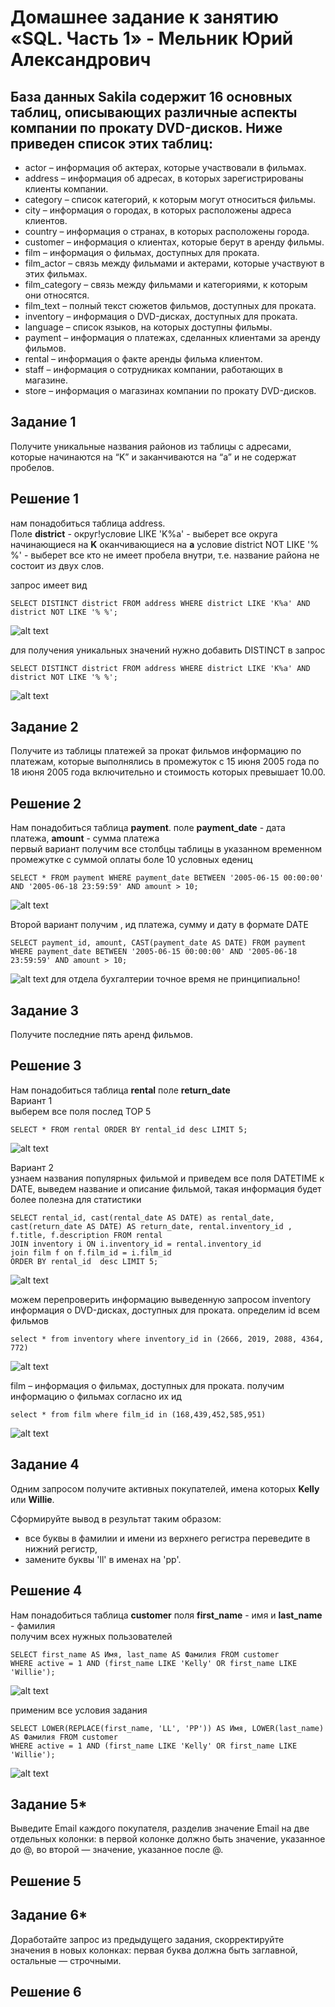 # Домашнее задание к занятию «SQL. Часть 1» - Мельник Юрий Александрович

## База данных Sakila содержит 16 основных таблиц, описывающих различные аспекты компании по прокату DVD-дисков. Ниже приведен список этих таблиц:

   - actor – информация об актерах, которые участвовали в фильмах.
   - address – информация об адресах, в которых зарегистрированы клиенты компании.
   - category – список категорий, к которым могут относиться фильмы.
   - city – информация о городах, в которых расположены адреса клиентов.
   - country – информация о странах, в которых расположены города.
   - customer – информация о клиентах, которые берут в аренду фильмы.
   - film – информация о фильмах, доступных для проката.
   - film_actor – связь между фильмами и актерами, которые участвуют в этих фильмах.
   - film_category – связь между фильмами и категориями, к которым они относятся.
   - film_text – полный текст сюжетов фильмов, доступных для проката.
   - inventory – информация о DVD-дисках, доступных для проката.
   - language – список языков, на которых доступны фильмы.
   - payment – информация о платежах, сделанных клиентами за аренду фильмов.
   - rental – информация о факте аренды фильма клиентом.
   - staff – информация о сотрудниках компании, работающих в магазине.
   - store – информация о магазинах компании по прокату DVD-дисков.
## Задание 1
Получите уникальные названия районов из таблицы с адресами, которые начинаются на “K” и заканчиваются на “a” и не содержат пробелов.

## Решение 1  
  нам понадобиться таблица address.   
  Поле **district** - округ!условие LIKE 'K%a' - выберет все округа начинающиеся на **K** оканчивающиеся на **a**
условие  district NOT LIKE '% %' - выберет все кто не имеет пробела внутри, т.е. название района не состоит из двух слов.

запрос имеет вид  
```
SELECT DISTINCT district FROM address WHERE district LIKE 'K%a' AND district NOT LIKE '% %';
```
 ![alt text](https://github.com/ysatii/DB-HW3/blob/main/img/image1.jpg)

для получения уникальных значений нужно добавить DISTINCT в запрос  
```
SELECT DISTINCT district FROM address WHERE district LIKE 'K%a' AND district NOT LIKE '% %';
```
 ![alt text](https://github.com/ysatii/DB-HW3/blob/main/img/image1_1.jpg)

## Задание 2
Получите из таблицы платежей за прокат фильмов информацию по платежам, которые выполнялись в промежуток с 15 июня 2005 года по 18 июня 2005 года включительно и стоимость которых превышает 10.00.

## Решение 2
Нам понадобиться таблица  **payment**. поле **payment_date** -  дата платежа, **amount** -  сумма платежа  
первый вариант получим все столбцы таблицы в указанном временном промежутке с суммой оплаты боле 10 условных едениц  
```
SELECT * FROM payment WHERE payment_date BETWEEN '2005-06-15 00:00:00' AND '2005-06-18 23:59:59' AND amount > 10;
```
 ![alt text](https://github.com/ysatii/DB-HW3/blob/main/img/image2.jpg)

Второй вариант получим , ид платежа, сумму и дату в формате DATE  
```
SELECT payment_id, amount, CAST(payment_date AS DATE) FROM payment WHERE payment_date BETWEEN '2005-06-15 00:00:00' AND '2005-06-18 23:59:59' AND amount > 10;
```
 ![alt text](https://github.com/ysatii/DB-HW3/blob/main/img/image2_1.jpg)
для отдела бухгалтерии точное время не принципиально!  

## Задание 3
Получите последние пять аренд фильмов.

## Решение 3
Нам понадобиться таблица **rental** поле **return_date**  
Вариант 1  
 выберем все поля послед  TOP 5  
```
SELECT * FROM rental ORDER BY rental_id desc LIMIT 5;
```
 ![alt text](https://github.com/ysatii/DB-HW3/blob/main/img/image3.jpg)

Вариант 2  
узнаем названия популярных фильмой и приведем все поля DATETIME к DATE,
 выведем название и описание фильмой, такая информация будет более полезна для статистики  
 ```
SELECT rental_id, cast(rental_date AS DATE) as rental_date, cast(return_date AS DATE) AS return_date, rental.inventory_id , f.title, f.description FROM rental 
JOIN inventory i ON i.inventory_id = rental.inventory_id 
join film f on f.film_id = i.film_id
ORDER BY rental_id  desc LIMIT 5;
```
 ![alt text](https://github.com/ysatii/DB-HW3/blob/main/img/image3_1.jpg)


можем перепроверить информацию выведенную запросом
inventory информация о DVD-дисках, доступных для проката.
определим id всем фильмов
```
select * from inventory where inventory_id in (2666, 2019, 2088, 4364, 772)
```
 ![alt text](https://github.com/ysatii/DB-HW3/blob/main/img/image3_2.jpg)


film – информация о фильмах, доступных для проката.
получим информацию о фильмах согласно их ид
```
select * from film where film_id in (168,439,452,585,951)
```
 ![alt text](https://github.com/ysatii/DB-HW3/blob/main/img/image3_3.jpg)

## Задание 4
Одним запросом получите активных покупателей, имена которых **Kelly** или **Willie**.

Сформируйте вывод в результат таким образом:

   - все буквы в фамилии и имени из верхнего регистра переведите в нижний регистр,
   - замените буквы 'll' в именах на 'pp'.

## Решение 4
Нам понадобиться таблица **customer** поля **first_name** - имя и **last_name** - фамилия  
получим всех нужных пользователей  
```
SELECT first_name AS Имя, last_name AS Фамилия FROM customer
WHERE active = 1 AND (first_name LIKE 'Kelly' OR first_name LIKE 'Willie');
```
 ![alt text](https://github.com/ysatii/DB-HW3/blob/main/img/image4.jpg)

применим все условия задания
```
SELECT LOWER(REPLACE(first_name, 'LL', 'PP')) AS Имя, LOWER(last_name) AS Фамилия FROM customer
WHERE active = 1 AND (first_name LIKE 'Kelly' OR first_name LIKE 'Willie');
```
 ![alt text](https://github.com/ysatii/DB-HW3/blob/main/img/image4_1.jpg)

## Задание 5*

Выведите Email каждого покупателя, разделив значение Email на две отдельных колонки: в первой колонке должно быть значение, указанное до @, во второй — значение, указанное после @.

## Решение 5

## Задание 6* 

Доработайте запрос из предыдущего задания, скорректируйте значения в новых колонках: первая буква должна быть заглавной, остальные — строчными.

## Решение 6
